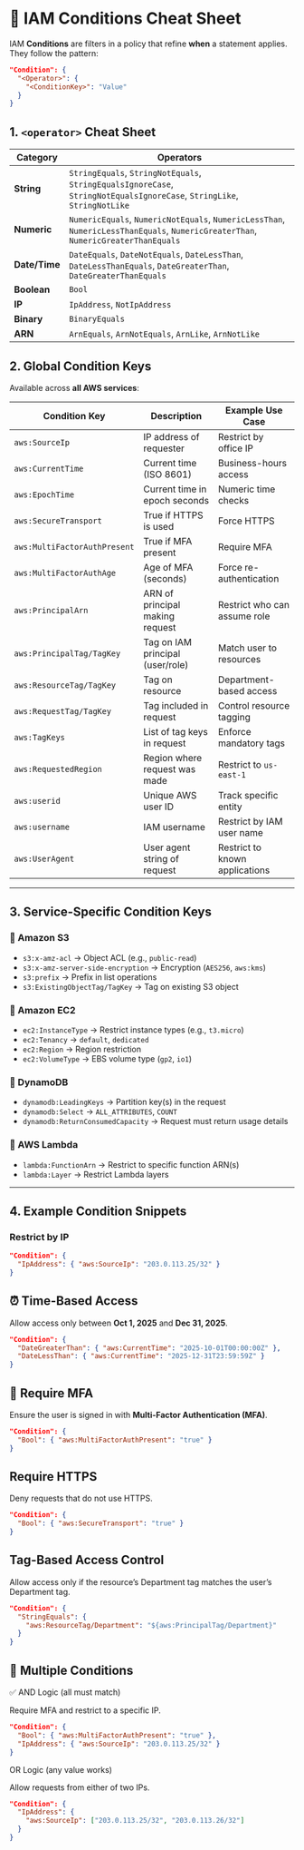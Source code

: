 # 🔐 IAM Conditions Cheat Sheet

IAM **Conditions** are filters in a policy that refine **when** a statement applies.  
They follow the pattern:

```json
"Condition": {
  "<Operator>": {
    "<ConditionKey>": "Value"
  }
}
```


## 1. `<operator>` Cheat Sheet

| Category   | Operators                                                                 |
|------------|---------------------------------------------------------------------------|
| **String** | `StringEquals`, `StringNotEquals`, `StringEqualsIgnoreCase`, `StringNotEqualsIgnoreCase`, `StringLike`, `StringNotLike` |
| **Numeric** | `NumericEquals`, `NumericNotEquals`, `NumericLessThan`, `NumericLessThanEquals`, `NumericGreaterThan`, `NumericGreaterThanEquals` |
| **Date/Time** | `DateEquals`, `DateNotEquals`, `DateLessThan`, `DateLessThanEquals`, `DateGreaterThan`, `DateGreaterThanEquals` |
| **Boolean** | `Bool`                                                                  |
| **IP**     | `IpAddress`, `NotIpAddress`                                               |
| **Binary** | `BinaryEquals`                                                            |
| **ARN**    | `ArnEquals`, `ArnNotEquals`, `ArnLike`, `ArnNotLike`                      |


## 2. Global Condition Keys

Available across **all AWS services**:

| Condition Key                | Description                          | Example Use Case                |
|-------------------------------|--------------------------------------|---------------------------------|
| `aws:SourceIp`               | IP address of requester              | Restrict by office IP           |
| `aws:CurrentTime`            | Current time (ISO 8601)              | Business-hours access           |
| `aws:EpochTime`              | Current time in epoch seconds        | Numeric time checks             |
| `aws:SecureTransport`        | True if HTTPS is used                | Force HTTPS                     |
| `aws:MultiFactorAuthPresent` | True if MFA present                  | Require MFA                     |
| `aws:MultiFactorAuthAge`     | Age of MFA (seconds)                 | Force re-authentication         |
| `aws:PrincipalArn`           | ARN of principal making request      | Restrict who can assume role    |
| `aws:PrincipalTag/TagKey`    | Tag on IAM principal (user/role)     | Match user to resources         |
| `aws:ResourceTag/TagKey`     | Tag on resource                      | Department-based access         |
| `aws:RequestTag/TagKey`      | Tag included in request              | Control resource tagging        |
| `aws:TagKeys`                | List of tag keys in request          | Enforce mandatory tags          |
| `aws:RequestedRegion`        | Region where request was made        | Restrict to `us-east-1`         |
| `aws:userid`                 | Unique AWS user ID                   | Track specific entity           |
| `aws:username`               | IAM username                         | Restrict by IAM user name       |
| `aws:UserAgent`              | User agent string of request         | Restrict to known applications  |

---

## 3. Service-Specific Condition Keys

### 🔹 Amazon S3
- `s3:x-amz-acl` → Object ACL (e.g., `public-read`)  
- `s3:x-amz-server-side-encryption` → Encryption (`AES256`, `aws:kms`)  
- `s3:prefix` → Prefix in list operations  
- `s3:ExistingObjectTag/TagKey` → Tag on existing S3 object  

### 🔹 Amazon EC2
- `ec2:InstanceType` → Restrict instance types (e.g., `t3.micro`)  
- `ec2:Tenancy` → `default`, `dedicated`  
- `ec2:Region` → Region restriction  
- `ec2:VolumeType` → EBS volume type (`gp2`, `io1`)  

### 🔹 DynamoDB
- `dynamodb:LeadingKeys` → Partition key(s) in the request  
- `dynamodb:Select` → `ALL_ATTRIBUTES`, `COUNT`  
- `dynamodb:ReturnConsumedCapacity` → Request must return usage details  

### 🔹 AWS Lambda
- `lambda:FunctionArn` → Restrict to specific function ARN(s)  
- `lambda:Layer` → Restrict Lambda layers  

---

## 4. Example Condition Snippets

### Restrict by IP
```json
"Condition": {
  "IpAddress": { "aws:SourceIp": "203.0.113.25/32" }
}
```


## ⏰ Time-Based Access
Allow access only between **Oct 1, 2025** and **Dec 31, 2025**.

```json
"Condition": {
  "DateGreaterThan": { "aws:CurrentTime": "2025-10-01T00:00:00Z" },
  "DateLessThan": { "aws:CurrentTime": "2025-12-31T23:59:59Z" }
}
```

## 🔑 Require MFA
Ensure the user is signed in with **Multi-Factor Authentication (MFA)**.

```json
"Condition": {
  "Bool": { "aws:MultiFactorAuthPresent": "true" }
}
```

## Require HTTPS
Deny requests that do not use HTTPS.

```json
"Condition": {
  "Bool": { "aws:SecureTransport": "true" }
}
```

## Tag-Based Access Control
Allow access only if the resource’s Department tag matches the user’s Department tag.

```json
"Condition": {
  "StringEquals": {
    "aws:ResourceTag/Department": "${aws:PrincipalTag/Department}"
  }
}
```

## 🔄 Multiple Conditions

✅ AND Logic (all must match)

Require MFA and restrict to a specific IP.

```json
"Condition": {
  "Bool": { "aws:MultiFactorAuthPresent": "true" },
  "IpAddress": { "aws:SourceIp": "203.0.113.25/32" }
}
```

OR Logic (any value works)

Allow requests from either of two IPs.

```json
"Condition": {
  "IpAddress": {
    "aws:SourceIp": ["203.0.113.25/32", "203.0.113.26/32"]
  }
}
```